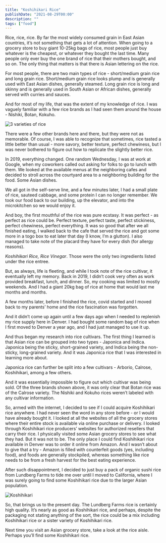 ```yaml
---
title: "Koshihikari Rice"
publishDate: "2021-08-29T00:00"
description: ""
tags: ["food"]
---
```


Rice, rice, rice. By far the most widely consumed grain in East Asian countries, it’s not something that gets a lot of attention. When going to a grocery store to buy giant 10-25kg bags of rice, most people just buy whatever is the cheapest, or whatever they bought the last time. Many people only ever buy the one brand of rice that their mothers bought, and so on. The only thing that matters is that there is Asian lettering on the rice. 

For most people, there are two main types of rice - short/medium grain rice and long grain rice. Short/medium grain rice looks plump and is generally used with East Asian dishes, generally steamed. Long grain rice is long and skinny and is generally used in South Asian or African dishes, generally served with curries and sauces.

And for most of my life, that was the extent of my knowledge of rice. I was vaguely familiar with a few rice brands as I had seen them around the house - Nishiki, Botan, Kokuho.

![3 varieties of rice](/images/koshihikari-rice1.png)

There were a few other brands here and there, but they were not as memorable. Of course, I was able to recognize that sometimes, rice tasted a little better than usual - more savory, better texture, perfect chewiness, but I was never bothered to figure out how to replicate the slightly better rice.

In 2019, everything changed. One random Wednesday, I was at work at Google, when my coworkers called out asking for folks to go to lunch with them. We looked at the available menus at the neighboring cafes and decided to stroll across the courtyard area to a neighboring building for the food. Some Asian dishes. 

We all got in the self-serve line, and a few minutes later, I had a small plate of rice, sauteed cabbage, and some protein I can no longer remember. We took our food back to our building, up the elevator, and into the microkitchen so we would enjoy it.

And boy, the first mouthful of the rice was pure ecstasy. It was perfect - as perfect as rice could be. Perfect texture, perfect taste, perfect stickiness, perfect chewiness, perfect everything. It was so good that after we all finished eating, I walked back to the cafe that served the rice and got some more in a togo box to eat later that day (I know, I’m a glutton). I also managed to take note of the placard they have for every dish (for allergy reasons). 

*Koshihikari Rice, Rice Vinegar*. Those were the only two ingredients listed under the rice entree.

But, as always, life is fleeting, and while I took note of the rice cultivar, it eventually left my memory. Back in 2019, I didn’t cook very often as work provided breakfast, lunch, and dinner. So, my cooking was limited to mostly weekends. And I had a giant 20kg bag of rice at home that would last me months and months. 

A few months later, before I finished the rice, covid started and I moved back to my parents’ home and the rice fascination was forgotten.

And it didn’t come up again until a few days ago when I needed to replenish my rice supply here in Denver. I had bought some random bag of rice when I first moved to Denver a year ago, and I had just managed to use it up.

And thus began my research into rice cultivars. The first thing I learned is that Asian rice can be grouped into two types - Japonica and Indica. Japonica being the sticky, short-grained variety, and Indica being the non-sticky, long-grained variety. And it was Japonica rice that I was interested in learning more about.

Japonica rice can further be split into a few cultivars - Arborio, Calrose, Koshihikari, among a few others. 

And it was essentially impossible to figure out which cultivar was being sold. Of the three brands shown above, it was only clear that Botan rice was of the Calrose variety. The Nishiki and Kokuho rices weren’t labeled with any cultivar information. 

So, armed with the internet, I decided to see if I could acquire Koshihikari rice anywhere. I had never seen the word in any store before - or I would have already bought it. I looked at all the websites of all the grocery stores where their entire stock is available via online purchase or delivery. I looked through Koshihikari rice producers’ websites for authorized resellers that carry their rice. I physically visited some Asian grocery stores to see what they had. But it was not to be. The only place I could find Koshihikari rice available in Denver was to order it online from Amazon. And I wasn’t about to give that a try - Amazon is filled with counterfeit goods (yes, including food), and foods are generally stockpiled, whereas something like rice needs to be from a fresh harvest for the best eating experience. 

After such disappointment, I decided to just buy a pack of organic sushi rice from Lundberg Farms to tide me over until I moved to California, where I was surely going to find some Koshihikari rice due to the larger Asian population.

![Koshihikari](/images/koshihikari-rice2.png)

So, that brings us to the present day. The Lundberg Farms rice is certainly high quality. It’s nearly as good as Koshihikari rice, and perhaps, despite the packaging not stating anything of the sort, the rice could be a mix including Koshihikari rice or a sister variety of Koshihikari rice. 

Next time you visit an Asian grocery store, take a look at the rice aisle. Perhaps you’ll find some Koshihikari rice.
